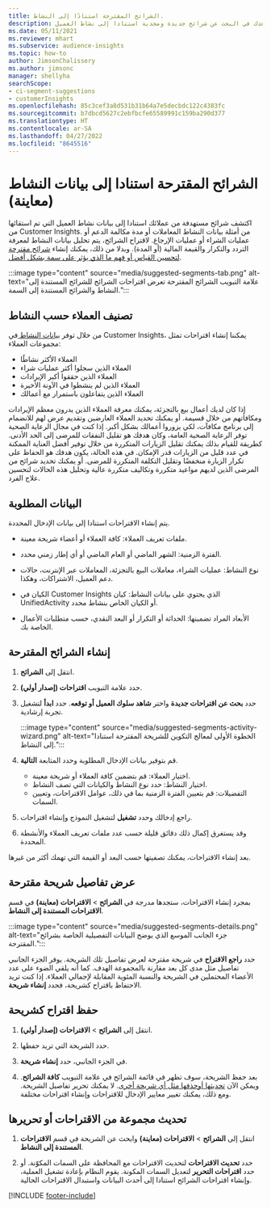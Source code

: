 ```yaml
---
title: الشرائح المقترحة استنادًا إلى النشاط.
description: دع التعلم الآلي يساعدك في البحث عن شرائح جديدة ومجدية استنادا إلى نشاط العميل.
ms.date: 05/11/2021
ms.reviewer: mhart
ms.subservice: audience-insights
ms.topic: how-to
author: JimsonChalissery
ms.author: jimsonc
manager: shellyha
searchScope:
- ci-segment-suggestions
- customerInsights
ms.openlocfilehash: 85c3cef3a8d531b31b64a7e5decbdc122c4383fc
ms.sourcegitcommit: b7dbcd5627c2ebfbcfe65589991c159ba290d377
ms.translationtype: HT
ms.contentlocale: ar-SA
ms.lasthandoff: 04/27/2022
ms.locfileid: "8645516"
---
```

# <a name="suggested-segments-based-on-activity-data-preview"></a>الشرائح المقترحة استنادا إلى بيانات النشاط (معاينة)

اكتشف شرائح مستهدفة من عملائك استنادا إلى بيانات نشاط العميل التي تم استقائها من Customer Insights. من أمثلة بيانات النشاط المعاملات أو مدة مكالمة الدعم أو عمليات الشراء أو عمليات الإرجاع. لاقتراح الشرائح، يتم تحليل بيانات النشاط لمعرفة التردد والتكرار والقيمة المالية (أو المدة). وبدلا من ذلك، يمكنك إنشاء [شرائح مقترحة لتحسين القياس أو فهم ما الذي يؤثر على سمة بشكل أفضل](suggested-segments.md).

:::image type="content" source="media/suggested-segments-tab.png" alt-text="علامة التبويب الشرائح المقترحة تعرض اقتراحات الشرائح للشرائح المستندة إلى النشاط والشرائح المستندة إلى السمة.":::

## <a name="categorize-customers-by-activity"></a>تصنيف العملاء حسب النشاط

من خلال توفر [بيانات النشاط ](activities.md) في Customer Insights، يمكننا إنشاء اقتراحات تمثل مجموعات العملاء:

- العملاء الأكثر نشاطًا 
- العملاء الذين سجلوا أكثر عمليات شراء 
- العملاء الذين حققوا أكبر الإيرادات 
- العملاء الذين لم ينشطوا في الآونة الأخيرة 
- العملاء الذين يتفاعلون باستمرار مع أعمالك  

إذا كان لديك أعمال بيع بالتجزئة، يمكنك معرفة العملاء الذين يدرون معظم الإيرادات ومكافأتهم من خلال قسيمة. أو يمكنك تحديد العملاء العارضين وتقديم عرض لهم للانضمام إلى برنامج مكافآت، لكي يزوروا أعمالك بشكل أكبر.
إذا كنت في مجال الرعاية الصحية توفر الرعاية الصحية العامة، وكان هدفك هو تقليل النفقات للمرضى إلى الحد الأدنى. كطريقة للقيام بذلك يمكنك تقليل الزيارات المتكررة من خلال توفير أفضل العناية الممكنة في عدد قليل من الزيارات قدر الإمكان. في هذه الحالة، يكون هدفك هو الحفاظ على تكرار الزيارة منخفضًا وتقليل التكلفة المتكررة للمرضى. أو يمكنك تحديد شرائح من المرضى الذين لديهم مواعيد متكررة وتكاليف متكررة عالية وتحليل هذه الحالات لتحسين علاج الفرد. 

## <a name="required-data"></a>البيانات المطلوبة

يتم إنشاء الاقتراحات استنادا إلى بيانات الإدخال المحددة. 

- ملفات تعريف العملاء: كافة العملاء أو أعضاء شريحة معينة. 

- الفترة الزمنية: الشهر الماضي أو العام الماضي أو أي إطار زمني محدد.

- نوع النشاط: عمليات الشراء، معاملات البيع بالتجزئة، المعاملات عبر الإنترنت، حالات دعم العميل، الاشتراكات، وهكذا.  

- الكيان في Customer Insights الذي يحتوي على بيانات النشاط: كيان UnifiedActivity أو الكيان الخاص بنشاط محدد. 

- الأبعاد المراد تضمينها: الحداثة أو التكرار أو البعد النقدي، حسب متطلبات الأعمال الخاصة بك.

## <a name="generate-suggested-segments"></a>إنشاء الشرائح المقترحة

1. انتقل إلى **الشرائح**.

1. حدد علامة التبويب **اقتراحات (إصدار أولي)**.

1. حدد **بحث عن اقتراحات جديدة** واختر **شاهد سلوك العميل أو توقعه**. حدد **ابدأ** لتشغيل تجربة إرشادية.

   :::image type="content" source="media/suggested-segments-activity-wizard.png" alt-text="الخطوة الأولى لمعالج التكوين للشريحة المقترحة استنادا إلى النشاط.":::

1. قم بتوفير بيانات الإدخال المطلوبة وحدد المتابعة **التالية**.

   - اختيار العملاء: قم بتضمين كافة العملاء أو شريحة معينة.
   - اختيار النشاط: حدد نوع النشاط والكيانات التي تصف النشاط.
   - التفضيلات: قم بتعيين الفترة الزمنية بما في ذلك، عوامل الاقتراحات، وتعيين السمات.

1. راجع إدخالك وحدد **تشغيل** لتشغيل النموذج وإنشاء اقتراحات.

1. وقد يستغرق إكمال ذلك دقائق قليلة حسب عدد ملفات تعريف العملاء والأنشطة المحددة. 

بعد إنشاء الاقتراحات، يمكنك تصفيتها حسب البعد أو القيمة التي تهمك أكثر من غيرها. 

## <a name="view-details-of-a-suggested-segment"></a>عرض تفاصيل شريحة مقترحة

بمجرد إنشاء الاقتراحات، ستجدها مدرجة في **الشرائح** > **الاقتراحات (معاينة)** في قسم **الاقتراحات المستندة إلى النشاط**.

:::image type="content" source="media/suggested-segments-details.png" alt-text="جزء الجانب الموسع الذي يوضح البيانات التفصيلية الخاصة بشرائح المقترحة.":::

حدد **راجع الاقتراح** في شريحة مقترحة لعرض تفاصيل تلك الشريحة. يوفر الجزء الجانبي تفاصيل مثل مدى كل بعد مقارنة بالمجموعة الهدف. كما أنه يلقي الضوء على عدد الأعضاء المحتملين في الشريحة والنسبة المئوية المقابلة لإجمالي العملاء. إذا كنت تريد الاحتفاظ باقتراح كشريحة، فحدد **إنشاء شريحة**.    

## <a name="save-a-suggestion-as-a-segment"></a>حفظ اقتراح كشريحة

1. انتقل إلى **الشرائح** > **الاقتراحات (إصدار أولي)**.

1. حدد الشريحة التي تريد حفظها. 

1. في الجزء الجانبي، حدد **إنشاء شريحة**. 

1. بعد حفظ الشريحة، سوف تظهر في قائمة الشرائح في علامة التبويب **كافة الشرائح**. ويمكن الآن [تحديثها أوحذفها مثل أي شريحة أخرى](segments.md). لا يمكنك تحرير تفاصيل الشريحة. ومع ذلك، يمكنك تغيير معايير الإدخال للاقتراحات وإنشاء اقتراحات مختلفة.

## <a name="refresh-or-edit-a-set-of-suggestions"></a>تحديث مجموعة من الاقتراحات أو تحريرها

1. انتقل إلى **الشرائح** > **الاقتراحات (معاينة)** وابحث عن الشريحة في قسم **الاقتراحات المستندة إلى النشاط**.

1. حدد **تحديث الاقتراحات** لتحديث الاقتراحات مع المحافظة على السمات المكوّنة. أو حدد **اقتراحات التحرير** لتعديل السمات المكونة. يقوم النظام بإعادة تشغيل العملية، وإنشاء اقتراحات الشرائح استنادا إلى أحدث البيانات واستبدال الاقتراحات الحالية.

[!INCLUDE [footer-include](includes/footer-banner.md)]
